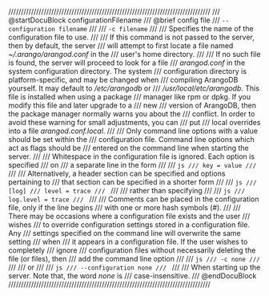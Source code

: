 ////////////////////////////////////////////////////////////////////////////////
/// @startDocuBlock configurationFilename
/// @brief config file
/// `--configuration filename`
///
/// `-c filename`
///
/// Specifies the name of the configuration file to use.
///
/// If this command is not passed to the server, then by default, the server
/// will attempt to first locate a file named *~/.arango/arangod.conf* in the
/// user's home directory.
///
/// If no such file is found, the server will proceed to look for a file
/// *arangod.conf* in the system configuration directory. The system
/// configuration directory is platform-specific, and may be changed when
/// compiling ArangoDB yourself. It may default to */etc/arangodb* or
/// */usr/local/etc/arangodb*. This file is installed when using a package
/// manager like rpm or dpkg. If you modify this file and later upgrade to a
/// new
/// version of ArangoDB, then the package manager normally warns you about the
/// conflict. In order to avoid these warning for small adjustments, you can
/// put
/// local overrides into a file *arangod.conf.local*.
///
/// Only command line options with a value should be set within the
/// configuration file. Command line options which act as flags should be
/// entered on the command line when starting the server.
///
/// Whitespace in the configuration file is ignored. Each option is specified
/// on
/// a separate line in the form
///
/// ```js
/// key = value
/// ```
///
/// Alternatively, a header section can be specified and options pertaining to
/// that section can be specified in a shorter form
///
/// ```js
/// [log]
/// level = trace
/// ```
///
/// rather than specifying
///
/// ```js
/// log.level = trace
/// ```
///
/// Comments can be placed in the configuration file, only if the line begins
/// with one or more hash symbols (#).
///
/// There may be occasions where a configuration file exists and the user
/// wishes
/// to override configuration settings stored in a configuration file. Any
/// settings specified on the command line will overwrite the same setting
/// when
/// it appears in a configuration file. If the user wishes to completely
/// ignore
/// configuration files without necessarily deleting the file (or files), then
/// add the command line option
///
/// ```js
/// -c none
/// ```
///
/// or
///
/// ```js
/// --configuration none
/// ```
///
/// When starting up the server. Note that, the word *none* is
/// case-insensitive.
/// @endDocuBlock
////////////////////////////////////////////////////////////////////////////////